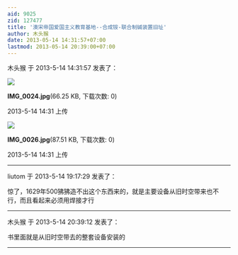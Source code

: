 ```yaml
---
aid: 9025
zid: 127477
title: '澳宋帝国爱国主义教育基地--合成铵-联合制碱装置旧址'
author: 木头猴
date: 2013-05-14 14:31:57+07:00
lastmod: 2013-05-14 20:39:00+07:00
---
```


木头猴 于 2013-5-14 14:31:57 发表了：

![](https://cdn.jsdelivr.net/gh/lzjluzijie/beichao@main/static/img/143137vv9i4te6d99xrr4r.jpg)



**IMG\_0024.jpg**(66.25 KB, 下载次数: 0)



2013-5-14 14:31 上传



![](https://cdn.jsdelivr.net/gh/lzjluzijie/beichao@main/static/img/143137my6u1sfzf16vrxxx.jpg)



**IMG\_0026.jpg**(87.51 KB, 下载次数: 0)



2013-5-14 14:31 上传

---------

liutom 于 2013-5-14 19:17:29 发表了：

惊了，1629年500狒狒造不出这个东西来的，就是主要设备从旧时空带来也不行，而且看起来必须用焊接才行

---------

木头猴 于 2013-5-14 20:39:12 发表了：

书里面就是从旧时空带去的整套设备安装的

---------

